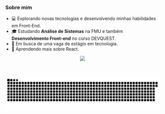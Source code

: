 


<h3>&nbsp;Sobre mim </h3>

- 💻 Explorando novas tecnologias e desenvolvendo minhas habilidades em Front-End.
- 🎓 Estudando **Análise de Sistemas** na FMU e também **Desenvolvimento Front-end** no curso DEVQUEST. 
- 💼 Em busca de uma vaga de estágio em tecnologia.
- 🌱 Aprendendo mais sobre React.

<p align="center">
  <a href="https://skillicons.dev">
    <img src="https://skillicons.dev/icons?i=html,css,js,git,github,py,jest" />
  </a>
</p>
</div>
 
 <br>
  
 
  ![Snake animation](https://github.com/talitaSalless/talitaSalless/blob/output/github-contribution-grid-snake.svg)

</div>



